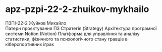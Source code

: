 # apz-pzpi-22-2-zhuikov-mykhailo
ПЗПІ-22-2
Жуйков Михайло  
Патерн проєктування ПЗ Стратегія (Strategy)
Архітектура програмної системи Notion (Notion)
Платформа для управління та аналізу статистики, фізичного та психологічного стану гравців в кіберспортивних іграх
